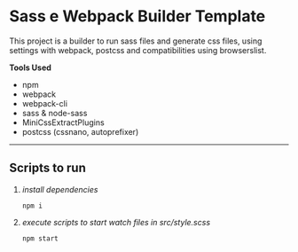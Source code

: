 # Sass e Webpack Builder Template

This project is a builder to run sass files and generate css files, using settings with webpack, postcss and compatibilities using browserslist.

**Tools Used**

- npm
- webpack
- webpack-cli
- sass & node-sass
- MiniCssExtractPlugins
- postcss (cssnano, autoprefixer)

---

## Scripts to run

1. _install dependencies_

   `npm i`

1. _execute scripts to start watch files in src/style.scss_

   `npm start`
